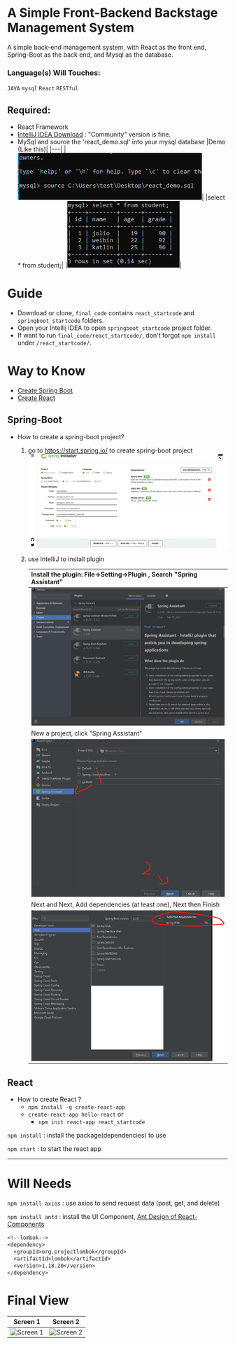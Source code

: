 # A Simple Front-Backend Backstage Management System
A simple back-end management system, with React as the front end, Spring-Boot as the back end, and Mysql as the database.

### Language(s) Will Touches:
`JAVA`
`mysql`
`React`
`RESTful`

## Required:
- React Framework
- [IntelliJ IDEA Download](https://www.jetbrains.com/idea/download/#section=windows) : "Community" version is fine.
- MySql and source the 'react_demo.sql' into your mysql database
  |Demo (Like this)|
  |---|
  |![Demo](https://github.com/err03/springboot-react-mysql_management/blob/main/imgToShow/source_sql_demo.png "Source Demo")|
  |select * from student;|
  |<img src="https://github.com/err03/springboot-react-mysql_management/blob/main/imgToShow/select_fromStudent.png" alt="select student">|

# Guide
- Download or clone, `final_code` contains `react_startcode` and `springboot_startcode` folders. 
- Open your Intellij IDEA to open `springboot_startcode` project folder.
- If want to run `final_code/react_startcode/`, don't forgot ```npm install``` under `/react_startcode/`.

# Way to Know 
- [Create Spring Boot](#Spring-Boot) <br>
- [Create React](#React)

## Spring-Boot
- How to create a spring-boot project?
  1. go to https://start.spring.io/ to create spring-boot project <br>
    ![springinitializr](https://github.com/err03/springboot-react-mysql_management/blob/main/imgToShow/springinitializr.png "spring")
  2. use IntelliJ to install plugin
 
      |Install the plugin: File->Setting->Plugin , Search "Spring Assistant" |
      |---|
      |![IntelliJ](https://github.com/err03/springboot-react-mysql_management/blob/main/imgToShow/intellij-plugin.png "spring")|
      |New a project, click "Spring Assistant"|
      |![IntelliJ](https://github.com/err03/springboot-react-mysql_management/blob/main/imgToShow/intellij-springboot.png "spring")|
      |Next and Next, Add dependencies (at least one), Next then Finish|
      |![IntelliJ](https://github.com/err03/springboot-react-mysql_management/blob/main/imgToShow/intellij-springboot-1.png "spring")|

## React
- How to create React ?
  - ```npm install -g create-react-app```
  - ```create-react-app hello-react``` or
    - ```npm init react-app react_startcode```
  
```npm install``` : install the package(dependencies) to use

```npm start``` : to start the react app

--- 
# Will Needs
```npm install axios``` :  use axios to send request data (post, get, and delete)

```npm install antd``` : install the UI Component, [Ant Design of React-Components](https://ant.design/components "Antd design")

```
<!--lombok-->
<dependency>
  <groupId>org.projectlombok</groupId>
  <artifactId>lombok</artifactId>
  <version>1.18.20</version>
</dependency>
```

# Final View
Screen 1|Screen 2|
---|---|
<img src="https://github.com/err03/springboot-react-mysql_management/blob/main/imgToShow/sc1.png" alt="Screen 1" height="280" width="880">|<img src="https://github.com/err03/springboot-react-mysql_management/blob/main/imgToShow/sc2.png" alt="Screen 2" height="280" width="880"> |
